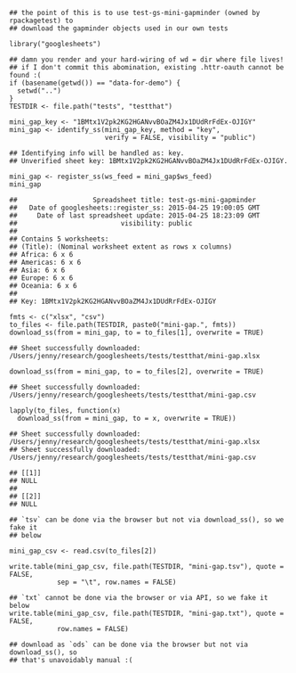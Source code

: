     ## the point of this is to use test-gs-mini-gapminder (owned by rpackagetest) to
    ## download the gapminder objects used in our own tests

    library("googlesheets")

    ## damn you render and your hard-wiring of wd = dir where file lives!
    ## if I don't commit this abomination, existing .httr-oauth cannot be found :(
    if (basename(getwd()) == "data-for-demo") {
      setwd("..")
    }
    TESTDIR <- file.path("tests", "testthat")

    mini_gap_key <- "1BMtx1V2pk2KG2HGANvvBOaZM4Jx1DUdRrFdEx-OJIGY"
    mini_gap <- identify_ss(mini_gap_key, method = "key",
                            verify = FALSE, visibility = "public")

    ## Identifying info will be handled as: key.
    ## Unverified sheet key: 1BMtx1V2pk2KG2HGANvvBOaZM4Jx1DUdRrFdEx-OJIGY.

    mini_gap <- register_ss(ws_feed = mini_gap$ws_feed)
    mini_gap

    ##                   Spreadsheet title: test-gs-mini-gapminder
    ##   Date of googlesheets::register_ss: 2015-04-25 19:00:05 GMT
    ##     Date of last spreadsheet update: 2015-04-25 18:23:09 GMT
    ##                          visibility: public
    ## 
    ## Contains 5 worksheets:
    ## (Title): (Nominal worksheet extent as rows x columns)
    ## Africa: 6 x 6
    ## Americas: 6 x 6
    ## Asia: 6 x 6
    ## Europe: 6 x 6
    ## Oceania: 6 x 6
    ## 
    ## Key: 1BMtx1V2pk2KG2HGANvvBOaZM4Jx1DUdRrFdEx-OJIGY

    fmts <- c("xlsx", "csv")
    to_files <- file.path(TESTDIR, paste0("mini-gap.", fmts))
    download_ss(from = mini_gap, to = to_files[1], overwrite = TRUE)

    ## Sheet successfully downloaded: /Users/jenny/research/googlesheets/tests/testthat/mini-gap.xlsx

    download_ss(from = mini_gap, to = to_files[2], overwrite = TRUE)

    ## Sheet successfully downloaded: /Users/jenny/research/googlesheets/tests/testthat/mini-gap.csv

    lapply(to_files, function(x)
      download_ss(from = mini_gap, to = x, overwrite = TRUE))

    ## Sheet successfully downloaded: /Users/jenny/research/googlesheets/tests/testthat/mini-gap.xlsx
    ## Sheet successfully downloaded: /Users/jenny/research/googlesheets/tests/testthat/mini-gap.csv

    ## [[1]]
    ## NULL
    ## 
    ## [[2]]
    ## NULL

    ## `tsv` can be done via the browser but not via download_ss(), so we fake it
    ## below

    mini_gap_csv <- read.csv(to_files[2])

    write.table(mini_gap_csv, file.path(TESTDIR, "mini-gap.tsv"), quote = FALSE,
                sep = "\t", row.names = FALSE)

    ## `txt` cannot be done via the browser or via API, so we fake it below
    write.table(mini_gap_csv, file.path(TESTDIR, "mini-gap.txt"), quote = FALSE,
                row.names = FALSE)

    ## download as `ods` can be done via the browser but not via download_ss(), so
    ## that's unavoidably manual :(
